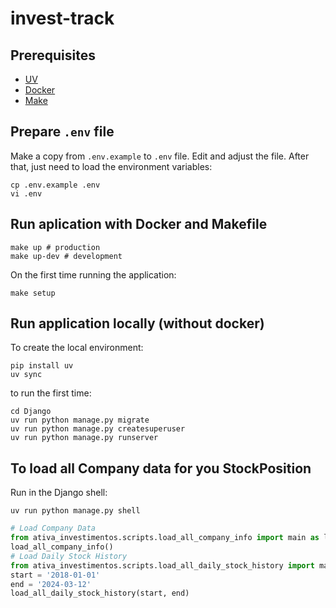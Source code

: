 # invest-track

## Prerequisites

- [UV](https://github.com/astral-sh/uv)
- [Docker](https://www.docker.com/)
- [Make](https://www.gnu.org/software/make/)


## Prepare `.env` file

Make a copy from `.env.example` to `.env` file. Edit and adjust the file. After that, just need to load the environment
variables:

```shell
cp .env.example .env
vi .env
```

## Run aplication with Docker and Makefile

```shell
make up # production
make up-dev # development
```

On the first time running the application:

```shell
make setup
```

## Run application locally (without docker)

To create the local environment:

```shell
pip install uv
uv sync
```

to run the first time:

```shell
cd Django
uv run python manage.py migrate
uv run python manage.py createsuperuser
uv run python manage.py runserver
```

## To load all Company data for you StockPosition
Run in the Django shell:

```shell
uv run python manage.py shell
```

```python
# Load Company Data
from ativa_investimentos.scripts.load_all_company_info import main as load_all_company_info
load_all_company_info()
# Load Daily Stock History
from ativa_investimentos.scripts.load_all_daily_stock_history import main as load_all_daily_stock_history
start = '2018-01-01'
end = '2024-03-12'
load_all_daily_stock_history(start, end)
```